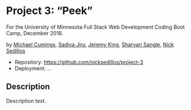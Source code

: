 # Project 3: “Peek”

For the University of Minnesota Full Stack Web Development Coding Boot Camp, December 2018.

by [Michael Cumings](michael.cumings@gmail.com), [Sadiya Jiru](sadiyajiru@gmail.com), [Jeremy King](kingjeremy2211@hotmail.com), [Sharvari Sangle](sharvari.sangle@gmail.com), [Nick Sedillos](nick.sedillos@gmail.com)

* Repository: https://github.com/nicksedillos/project-3
* Deployment: …

## Description

Description text.